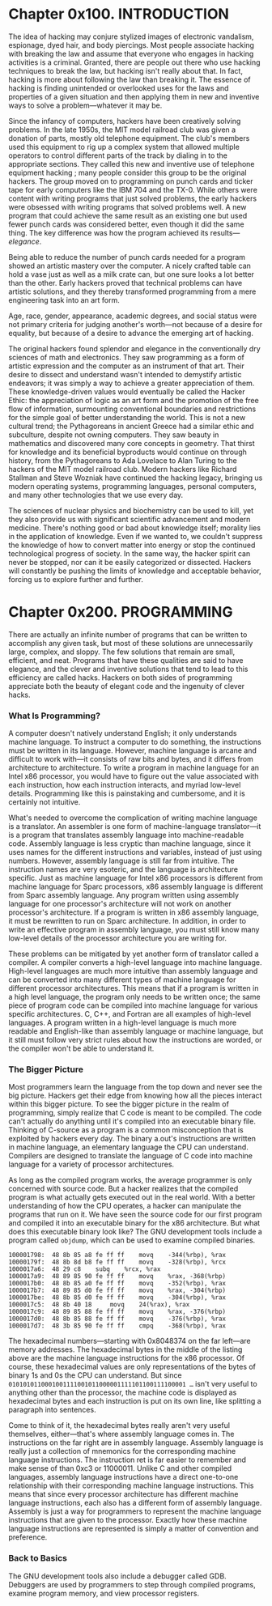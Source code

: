 # Chapter 0x100. INTRODUCTION

The idea of hacking may conjure stylized images of electronic vandalism, espionage, dyed hair, and body piercings. Most people associate hacking with breaking the law and assume that everyone who engages in hacking activities is a criminal. Granted, there are people out there who use hacking techniques to break the law, but hacking isn't really about that. In fact, hacking is more about following the law than breaking it. The essence of hacking is finding unintended or overlooked uses for the laws and properties of a given situation and then applying them in new and inventive ways to solve a problem—whatever it may be.

Since the infancy of computers, hackers have been creatively solving problems. In the late 1950s, the MIT model railroad club was given a donation of parts, mostly old telephone equipment. The club's members used this equipment to rig up a complex system that allowed multiple operators to control different parts of the track by dialing in to the appropriate sections. They called this new and inventive use of telephone equipment hacking ; many people consider this group to be the original hackers. The group moved on to programming on punch cards and ticker tape for early computers like the IBM 704 and the TX-0. While others were content with writing programs that just solved problems, the early hackers were obsessed with writing programs that solved problems well. A new program that could achieve the same result as an existing one but used fewer punch cards was considered better, even though it did the same thing. The key difference was how the program achieved its results—_elegance_.

Being able to reduce the number of punch cards needed for a program showed an artistic mastery over the computer. A nicely crafted table can hold a vase just as well as a milk crate can, but one sure looks a lot better than the other. Early hackers proved that technical problems can have artistic solutions, and they thereby transformed programming from a mere engineering task into an art form.

Age, race, gender, appearance, academic degrees, and social status were not primary criteria for judging another's worth—not because of a desire for equality, but because of a desire to advance the emerging art of hacking.

The original hackers found splendor and elegance in the conventionally dry sciences of math and electronics. They saw programming as a form of artistic expression and the computer as an instrument of that art. Their desire to dissect and understand wasn't intended to demystify artistic endeavors; it was simply a way to achieve a greater appreciation of them. These knowledge-driven values would eventually be called the Hacker Ethic: the appreciation of logic as an art form and the promotion of the free flow of information, surmounting conventional boundaries and restrictions for the simple goal of better understanding the world. This is not a new cultural trend; the Pythagoreans in ancient Greece had a similar ethic and subculture, despite not owning computers. They saw beauty in mathematics and discovered many core concepts in geometry. That thirst for knowledge and its beneficial byproducts would continue on through history, from the Pythagoreans to Ada Lovelace to Alan Turing to the hackers of the MIT model railroad club. Modern hackers like Richard Stallman and Steve Wozniak have continued the hacking legacy, bringing us modern operating systems, programming languages, personal computers, and many other technologies that we use every day.

The sciences of nuclear physics and biochemistry can be used to kill, yet they also provide us with significant scientific advancement and modern medicine. There's nothing good or bad about knowledge itself; morality lies in the application of knowledge. Even if we wanted to, we couldn't suppress the knowledge of how to convert matter into energy or stop the continued technological progress of society. In the same way, the hacker spirit can never be stopped, nor can it be easily categorized or dissected. Hackers will constantly be pushing the limits of knowledge and acceptable behavior, forcing us to explore further and further.

# Chapter 0x200. PROGRAMMING

There are actually an infinite number of programs that can be written to accomplish any given task, but most of these solutions are unnecessarily large, complex, and sloppy. The few solutions that remain are small, efficient, and neat. Programs that have these qualities are said to have elegance, and the clever and inventive solutions that tend to lead to this efficiency are called hacks. Hackers on both sides of programming appreciate both the beauty of elegant code and the ingenuity of clever hacks.

### What Is Programming?

A computer doesn't natively understand English; it only understands machine language. To instruct a computer to do something, the instructions must be written in its language. However, machine language is arcane and difficult to work with—it consists of raw bits and bytes, and it differs from architecture to architecture. To write a program in machine language for an Intel x86 processor, you would have to figure out the value associated with each instruction, how each instruction interacts, and myriad low-level details. Programming like this is painstaking and cumbersome, and it is certainly not intuitive.

What's needed to overcome the complication of writing machine language is a translator. An assembler is one form of machine-language translator—it is a program that translates assembly language into machine-readable code. Assembly language is less cryptic than machine language, since it uses names for the different instructions and variables, instead of just using numbers. However, assembly language is still far from intuitive. The instruction names are very esoteric, and the language is architecture specific. Just as machine language for Intel x86 processors is different from machine language for Sparc processors, x86 assembly language is different from Sparc assembly language. Any program written using assembly language for one processor's architecture will not work on another processor's architecture. If a program is written in x86 assembly language, it must be rewritten to run on Sparc architecture. In addition, in order to write an effective program in assembly language, you must still know many low-level details of the processor architecture you are writing for.

These problems can be mitigated by yet another form of translator called a compiler. A compiler converts a high-level language into machine language. High-level languages are much more intuitive than assembly language and can be converted into many different types of machine language for different processor architectures. This means that if a program is written in a high level language, the program only needs to be written once; the same piece of program code can be compiled into machine language for various specific architectures. C, C++, and Fortran are all examples of high-level languages. A program written in a high-level language is much more readable and English-like than assembly language or machine language, but it still must follow very strict rules about how the instructions are worded, or the compiler won't be able to understand it.

### The Bigger Picture

Most programmers learn the language from the top down and never see the big picture. Hackers get their edge from knowing how all the pieces interact within this bigger picture. To see the bigger picture in the realm of programming, simply realize that C code is meant to be compiled. The code can't actually do anything until it's compiled into an executable binary file. Thinking of C-source as a program is a common misconception that is exploited by hackers every day. The binary a.out's instructions are written in machine language, an elementary language the CPU can understand. Compilers are designed to translate the language of C code into machine language for a variety of processor architectures. 

As long as the compiled program works, the average programmer is only concerned with source code. But a hacker realizes that the compiled program is what actually gets executed out in the real world. With a better understanding of how the CPU operates, a hacker can manipulate the programs that run on it. We have seen the source code for our first program and compiled it into an executable binary for the x86 architecture. But what does this executable binary look like? The GNU development tools include a program called ```objdump```, which can be used to examine compiled binaries. 


```
100001798:	48 8b 85 a8 fe ff ff 	movq	-344(%rbp), %rax
10000179f:	48 8b 8d b8 fe ff ff 	movq	-328(%rbp), %rcx
1000017a6:	48 29 c8 	subq	%rcx, %rax
1000017a9:	48 89 85 90 fe ff ff 	movq	%rax, -368(%rbp)
1000017b0:	48 8b 85 a0 fe ff ff 	movq	-352(%rbp), %rax
1000017b7:	48 89 85 d0 fe ff ff 	movq	%rax, -304(%rbp)
1000017be:	48 8b 85 d0 fe ff ff 	movq	-304(%rbp), %rax
1000017c5:	48 8b 40 18 	movq	24(%rax), %rax
1000017c9:	48 89 85 88 fe ff ff 	movq	%rax, -376(%rbp)
1000017d0:	48 8b 85 88 fe ff ff 	movq	-376(%rbp), %rax
1000017d7:	48 3b 85 90 fe ff ff 	cmpq	-368(%rbp), %rax
```

The hexadecimal numbers—starting with 0x8048374 on the far left—are memory addresses. The hexadecimal bytes in the middle of the listing above are the machine language instructions for the x86 processor. Of course, these hexadecimal values are only representations of the bytes of binary 1s and 0s the CPU can understand. But since ```0101010110001001111001011000001111101100111100001 …``` isn't very useful to anything other than the processor, the machine code is displayed as hexadecimal bytes and each instruction is put on its own line, like splitting a paragraph into sentences.

Come to think of it, the hexadecimal bytes really aren't very useful themselves, either—that's where assembly language comes in. The instructions on the far right are in assembly language. Assembly language is really just a collection of mnemonics for the corresponding machine language instructions. The instruction ret is far easier to remember and make sense of than 0xc3 or 11000011. Unlike C and other compiled languages, assembly language instructions have a direct one-to-one relationship with their corresponding machine language instructions. This means that since every processor architecture has different machine language instructions, each also has a different form of assembly language. Assembly is just a way for programmers to represent the machine language instructions that are given to the processor. Exactly how these machine language instructions are represented is simply a matter of convention and preference. 

### Back to Basics

The GNU development tools also include a debugger called GDB. Debuggers are used by programmers to step through compiled programs, examine program memory, and view processor registers.

